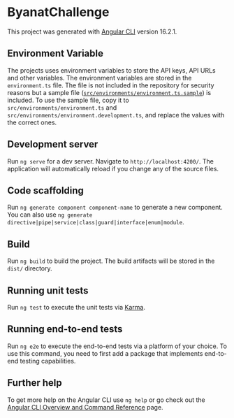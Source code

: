 # ByanatChallenge

This project was generated with [Angular CLI](https://github.com/angular/angular-cli) version 16.2.1.

## Environment Variable

The projects uses environment variables to store the API keys, API URLs and other variables. The environment variables are stored in the `environment.ts` file. The file is not included in the repository for security reasons but a sample file ([`src/environments/environment.ts.sample`](./src/environments/environment.ts.sample)) is included.
To use the sample file, copy it to `src/environments/environment.ts` and `src/environments/environment.development.ts`, and replace the values with the correct ones.

## Development server

Run `ng serve` for a dev server. Navigate to `http://localhost:4200/`. The application will automatically reload if you change any of the source files.

## Code scaffolding

Run `ng generate component component-name` to generate a new component. You can also use `ng generate directive|pipe|service|class|guard|interface|enum|module`.

## Build

Run `ng build` to build the project. The build artifacts will be stored in the `dist/` directory.

## Running unit tests

Run `ng test` to execute the unit tests via [Karma](https://karma-runner.github.io).

## Running end-to-end tests

Run `ng e2e` to execute the end-to-end tests via a platform of your choice. To use this command, you need to first add a package that implements end-to-end testing capabilities.

## Further help

To get more help on the Angular CLI use `ng help` or go check out the [Angular CLI Overview and Command Reference](https://angular.io/cli) page.
